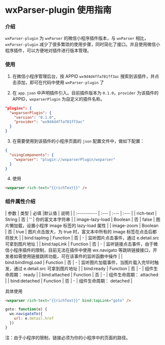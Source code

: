# wxParser-plugin 使用指南

### 介绍

`wxParser-plugin` 为 `wxParser` 的微信小程序插件版本，与 `wxParser` 相比，`wxParser-plugin` 减少了很多繁琐的使用步骤，同时简化了接口。并且使用微信小程序插件，可以方便地对插件进行版本管理。


### 使用

1. 在微信小程序管理后台，按 APPID `wx9d4d4ffa781ff3ac` 搜索到该插件，并点击添加，即可在代码中使用 `wxParser-plugin` 了

2. 在 `app.json` 中声明插件引入。目前插件版本为 `0.1.0`，`provider` 为该插件的 APPID，`wxparserPlugin` 为自定义的插件名称。

```json
"plugins": {
  "wxparserPlugin": {
    "version": "0.1.0",
    "provider": "wx9d4d4ffa781ff3ac"
  }
}
```

3. 在需要使用到该插件的小程序页面的 `json` 配置文件中，做如下配置：

```json
{
  "usingComponents": {
    "wxparser": "plugin://wxparserPlugin/wxparser"
  }
}
```

4. 使用

```html
<wxparser rich-text="{{richText}}" />
```

### 组件属性介绍

| 参数                | 类型     | 必填  |默认值 | 说明 |
| :----------         | :---    | :--- | :--- |
| rich-text           | String    | 否    | ''    | 你的富文本字符串 |
| image-lazy-load     | Boolean   | 否    | false | 图片懒加载，设置小程序 image 标签的 lazy-load 属性 |
| image-zoom          | Boolean   | 否    | true  | 图片点击放大，为 true 时，富文本中所有的 image 标签在点击后都将放大 |
| bind:tapImg         | Function  | 否    | -     | 监听图片点击事件，通过 e.detail.src 可拿到图片地址 |
| bind:tapLink        | Function  | 否    | -     | 监听链接点击事件，由于微信小程序插件的限制，目前无法在插件中使用 wx.navigato 等跳转链接接口，开发者如需使用链接跳转功能，可在该事件的监听函数中操作 |
| bind:bindImgLoad    | Function  | 否    | -     | 监听图片加载事件，当图片载入完毕时触发，通过 e.detail.src 可拿到图片地址 |
| bind:ready          | Function  | 否    | -     | 组件生命周期： ready |
| bind:attached       | Function  | 否    | -     | 组件生命周期： attached |
| bind:detached       | Function  | 否    | -     | 组件生命周期： detached |

具体使用

```html
<wxparser rich-text="{{richText}}" bind:tapLink="goto" />
```

```js
goto: function(e) {
  wx.navigateTo({
    url: e.detail.href
  })
}
```

注：由于小程序的限制，链接必须为你的小程序中的页面的路径。
